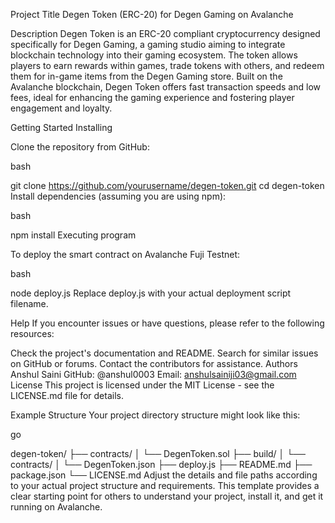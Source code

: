 Project Title
Degen Token (ERC-20) for Degen Gaming on Avalanche

Description
Degen Token is an ERC-20 compliant cryptocurrency designed specifically for Degen Gaming, a gaming studio aiming to integrate blockchain technology into their gaming ecosystem. The token allows players to earn rewards within games, trade tokens with others, and redeem them for in-game items from the Degen Gaming store. Built on the Avalanche blockchain, Degen Token offers fast transaction speeds and low fees, ideal for enhancing the gaming experience and fostering player engagement and loyalty.

Getting Started
Installing

Clone the repository from GitHub:

bash

git clone https://github.com/yourusername/degen-token.git
cd degen-token
Install dependencies (assuming you are using npm):

bash

npm install
Executing program

To deploy the smart contract on Avalanche Fuji Testnet:

bash

node deploy.js
Replace deploy.js with your actual deployment script filename.

Help
If you encounter issues or have questions, please refer to the following resources:

Check the project's documentation and README.
Search for similar issues on GitHub or forums.
Contact the contributors for assistance.
Authors
Anshul Saini
GitHub: @anshul0003
Email: anshulsainiji03@gmail.com
License
This project is licensed under the MIT License - see the LICENSE.md file for details.

Example Structure
Your project directory structure might look like this:

go

degen-token/
├── contracts/
│   └── DegenToken.sol
├── build/
│   └── contracts/
│       └── DegenToken.json
├── deploy.js
├── README.md
├── package.json
└── LICENSE.md
Adjust the details and file paths according to your actual project structure and requirements. This template provides a clear starting point for others to understand your project, install it, and get it running on Avalanche.
